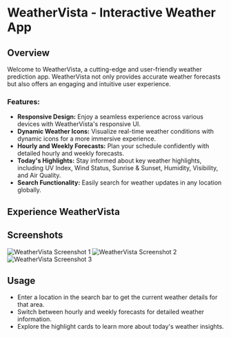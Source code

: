 # WeatherVista - Interactive Weather App

## Overview

Welcome to WeatherVista, a cutting-edge and user-friendly weather prediction app. WeatherVista not only provides accurate weather forecasts but also offers an engaging and intuitive user experience.

### Features:

- **Responsive Design:** Enjoy a seamless experience across various devices with WeatherVista's responsive UI.
- **Dynamic Weather Icons:** Visualize real-time weather conditions with dynamic icons for a more immersive experience.
- **Hourly and Weekly Forecasts:** Plan your schedule confidently with detailed hourly and weekly forecasts.
- **Today's Highlights:** Stay informed about key weather highlights, including UV Index, Wind Status, Sunrise & Sunset, Humidity, Visibility, and Air Quality.
- **Search Functionality:** Easily search for weather updates in any location globally.

## Experience WeatherVista

## Screenshots

![WeatherVista Screenshot 1](images/WeatherVista%20-%20Interactive%20Weather%20App%201.png)
![WeatherVista Screenshot 2](images/WeatherVista%20-%20Interactive%20Weather%20App%202.png)
![WeatherVista Screenshot 3](images/WeatherVista%20-%20Interactive%20Weather%20App%203.png)


## Usage

- Enter a location in the search bar to get the current weather details for that area.
- Switch between hourly and weekly forecasts for detailed weather information.
- Explore the highlight cards to learn more about today's weather insights.
 

